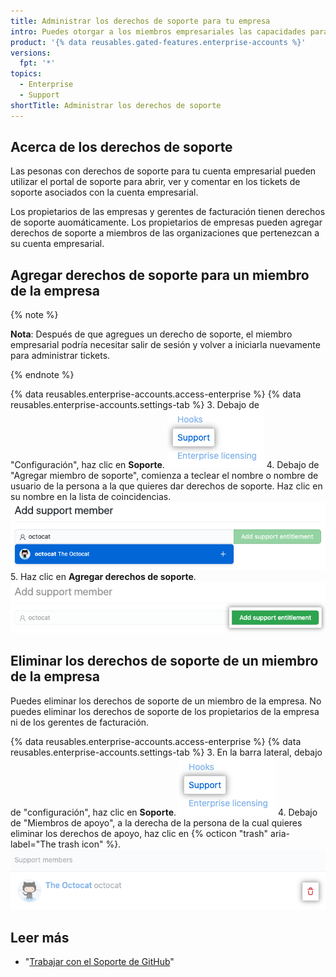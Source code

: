 ```yaml
---
title: Administrar los derechos de soporte para tu empresa
intro: Puedes otorgar a los miembros empresariales las capacidades para administrar los tickets de soporte para tu cuenta empresarial.
product: '{% data reusables.gated-features.enterprise-accounts %}'
versions:
  fpt: '*'
topics:
  - Enterprise
  - Support
shortTitle: Administrar los derechos de soporte
---
```


## Acerca de los derechos de soporte

Las pesonas con derechos de soporte para tu cuenta empresarial pueden utilizar el portal de soporte para abrir, ver y comentar en los tickets de soporte asociados con la cuenta empresarial.

Los propietarios de las empresas y gerentes de facturación tienen derechos de soporte auomáticamente. Los propietarios de empresas pueden agregar derechos de soporte a miembros de las organizaciones que pertenezcan a su cuenta empresarial.

## Agregar derechos de soporte para un miembro de la empresa

{% note %}

**Nota**: Después de que agregues un derecho de soporte, el miembro empresarial podría necesitar salir de sesión y volver a iniciarla nuevamente para administrar tickets.

{% endnote %}

{% data reusables.enterprise-accounts.access-enterprise %}
{% data reusables.enterprise-accounts.settings-tab %}
3. Debajo de "Configuración", haz clic en **Soporte**. ![Elemento de menú de soporte](/assets/images/help/enterprises/settings-support.png)
4. Debajo de "Agregar miembro de soporte", comienza a teclear el nombre o nombre de usuario de la persona a la que quieres dar derechos de soporte. Haz clic en su nombre en la lista de coincidencias. ![Add support entitlement search](/assets/images/help/enterprises/settings-support-entitlement-search.png)
5. Haz clic en **Agregar derechos de soporte**. ![Add support entitlement button](/assets/images/help/enterprises/settings-support-add-entitlement.png)

## Eliminar los derechos de soporte de un miembro de la empresa

Puedes eliminar los derechos de soporte de un miembro de la empresa. No puedes eliminar los derechos de soporte de los propietarios de la empresa ni de los gerentes de facturación.

{% data reusables.enterprise-accounts.access-enterprise %}
{% data reusables.enterprise-accounts.settings-tab %}
3. En la barra lateral, debajo de "configuración", haz clic en **Soporte**. ![Elemento de menú de soporte](/assets/images/help/enterprises/settings-support.png)
4. Debajo de "Miembros de apoyo", a la derecha de la persona de la cual quieres eliminar los derechos de apoyo, haz clic en {% octicon "trash" aria-label="The trash icon" %}. ![Eliminar los derechos de soporte](/assets/images/help/enterprises/settings-support-remove-entitlement.png)

## Leer más

- "[Trabajar con el Soporte de GitHub](/github/working-with-github-support)"
